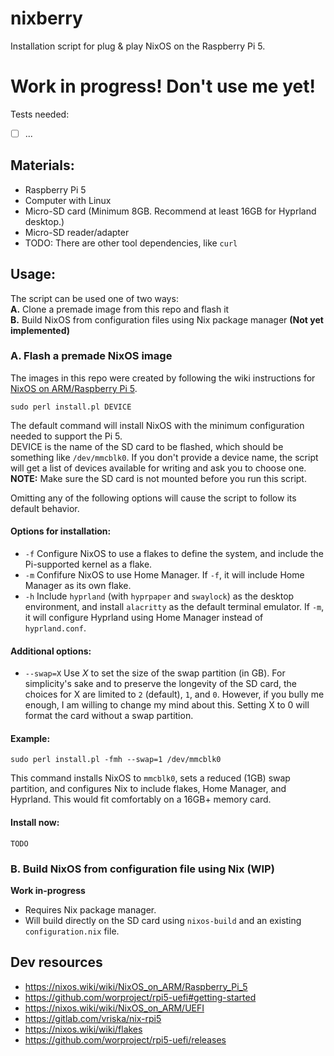 
# nixberry
Installation script for plug & play NixOS on the Raspberry Pi 5.

# Work in progress! Don't use me yet!
Tests needed:
- [ ] ...

## Materials:
- Raspberry Pi 5 
- Computer with Linux
- Micro-SD card (Minimum 8GB. Recommend at least 16GB for Hyprland desktop.)
- Micro-SD reader/adapter
- TODO: There are other tool dependencies, like `curl`

## Usage:
The script can be used one of two ways: <br>
**A.** Clone a premade image from this repo and flash it <br>
**B.** Build NixOS from configuration files using Nix package manager **(Not yet implemented)** <br>

### A. Flash a premade NixOS image
The images in this repo were created by following the wiki instructions for [NixOS on ARM/Raspberry Pi 5](https://nixos.wiki/wiki/NixOS_on_ARM/Raspberry_Pi_5).

```
sudo perl install.pl DEVICE
```
The default command will install NixOS with the minimum configuration needed to support the Pi 5. <br>
DEVICE is the name of the SD card to be flashed, which should be something like `/dev/mmcblk0`.
If you don't provide a device name, the script will get a list of devices available for writing and ask you to choose one. <br>
**NOTE:** Make sure the SD card is not mounted before you run this script.

Omitting any of the following options will cause the script to follow its default behavior.

#### Options for installation:
- `-f` Configure NixOS to use a flakes to define the system, and include the Pi-supported kernel as a flake.
- `-m` Confifure NixOS to use Home Manager. If `-f`, it will include Home Manager as its own flake. 
- `-h` Include `hyprland` (with `hyprpaper` and `swaylock`) as the desktop environment, and install `alacritty` as the default terminal emulator. If `-m`, it will configure Hyprland using Home Manager instead of `hyprland.conf`.

#### Additional options:
- `--swap=X` Use *X* to set the size of the swap partition (in GB). 
For simplicity's sake and to preserve the longevity of the SD card, the choices for X are limited to `2` (default), `1`, and `0`. 
However, if you bully me enough, I am willing to change my mind about this.
Setting X to 0 will format the card without a swap partition. 

#### Example:
```
sudo perl install.pl -fmh --swap=1 /dev/mmcblk0
```
This command installs NixOS to `mmcblk0`, sets a reduced (1GB) swap partition, and configures Nix to include flakes, Home Manager, and Hyprland. This would fit comfortably on a 16GB+ memory card.

#### Install now:
```
TODO
```


### B. Build NixOS from configuration file using Nix (WIP)
**Work in-progress**
- Requires Nix package manager. 
- Will build directly on the SD card using `nixos-build` and an existing `configuration.nix` file.

## Dev resources
- https://nixos.wiki/wiki/NixOS_on_ARM/Raspberry_Pi_5
- https://github.com/worproject/rpi5-uefi#getting-started
- https://nixos.wiki/wiki/NixOS_on_ARM/UEFI
- https://gitlab.com/vriska/nix-rpi5
- https://nixos.wiki/wiki/flakes
- https://github.com/worproject/rpi5-uefi/releases

